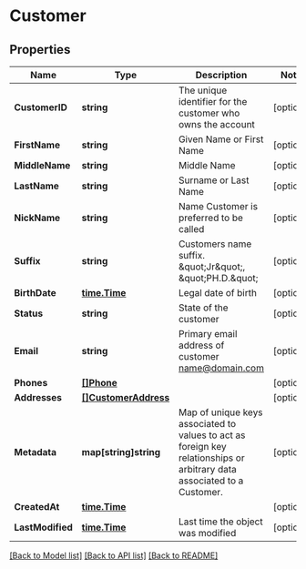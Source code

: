 # Customer

## Properties

Name | Type | Description | Notes
------------ | ------------- | ------------- | -------------
**CustomerID** | **string** | The unique identifier for the customer who owns the account | [optional] 
**FirstName** | **string** | Given Name or First Name | [optional] 
**MiddleName** | **string** | Middle Name | [optional] 
**LastName** | **string** | Surname or Last Name | [optional] 
**NickName** | **string** | Name Customer is preferred to be called | [optional] 
**Suffix** | **string** | Customers name suffix. \&quot;Jr\&quot;, \&quot;PH.D.\&quot; | [optional] 
**BirthDate** | [**time.Time**](time.Time.md) | Legal date of birth | [optional] 
**Status** | **string** | State of the customer | [optional] 
**Email** | **string** | Primary email address of customer name@domain.com | [optional] 
**Phones** | [**[]Phone**](Phone.md) |  | [optional] 
**Addresses** | [**[]CustomerAddress**](CustomerAddress.md) |  | [optional] 
**Metadata** | **map[string]string** | Map of unique keys associated to values to act as foreign key relationships or arbitrary data associated to a Customer. | [optional] 
**CreatedAt** | [**time.Time**](time.Time.md) |  | [optional] 
**LastModified** | [**time.Time**](time.Time.md) | Last time the object was modified | [optional] 

[[Back to Model list]](../README.md#documentation-for-models) [[Back to API list]](../README.md#documentation-for-api-endpoints) [[Back to README]](../README.md)


